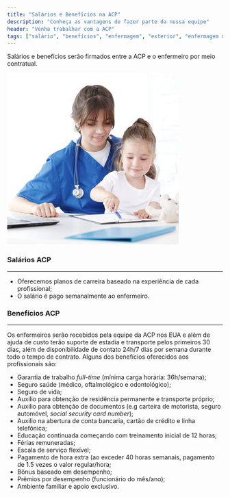 ```yaml
---
title: "Salários e Benefícios na ACP"
description: "Conheça as vantagens de fazer parte da nossa equipe"
header: "Venha trabalhar com a ACP"
tags: ["salário", "benefícios", "enfermagem", "exterior", "enfermagem nos eua"]
---
```


Salários e benefícios serão firmados entre a ACP e o enfermeiro por meio contratual.

<div class="row">
<!-- ![alt text](/images/foto-08-quad.jpg "Salários e Benefícios") -->
<!-- {{< figure src="/media/spf13.jpg" title="Steve Francia" >}} -->
<div class="photo col-sm-6">
  <img src="/images/foto-08-quad.jpg" class="img-circle img-responsive" title="Salários e Benefícios" alt="Salários e Benefícios">
</div>


<div class="col-sm-6 padding-lg-bottom">
  <h3>Salários ACP</h3>
  <hr class="acp-hr variation-2">
  <ul>
    <li>Oferecemos planos de carreira baseado na experiência de cada profissional;</li>
    <li>O salário é pago semanalmente ao enfermeiro.</li>
  </ul>
</div>
</div>

<!--   ## Salários ACP
  <hr class="acp-hr variation-2">

  - Oferecemos planos de carreira baseado na experiência de cada profissional;
  - O salário é pago semanalmente ao enfermeiro.
 -->

### Benefícios ACP

<hr class="acp-hr variation-1">

Os enfermeiros serão recebidos pela equipe da ACP nos EUA e além de ajuda de custo terão suporte de estadia e transporte pelos primeiros 30 dias, além de disponibilidade de contato 24h/7 dias por semana durante todo o tempo de contrato. Alguns dos benefícios oferecidos aos profissionais são:

- Garantia de trabalho _full-time_ (mínima carga horária: 36h/semana);
- Seguro saúde (médico, oftalmológico e odontológico);
- Seguro de vida;
- Auxilio para obtenção de residência permanente e transporte próprio;
- Auxilio para obtenção de documentos (e.g carteira de motorista, seguro automóvel, _social security card number_);
- Auxilio na abertura de conta bancaria, cartão de crédito e linha telefônica;
- Educação continuada começando com treinamento inicial de 12 horas;
- Férias remuneradas;
- Escala de serviço flexível;
- Pagamento de hora extra (ao exceder 40 horas semanais, pagamento de 1.5 vezes o valor regular/hora;
- Bônus baseado em desempenho;
- Prêmios por desempenho (funcionário do mês/ano);
- Ambiente familiar e apoio exclusivo.